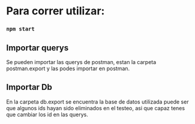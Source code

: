 # Para correr utilizar:
### `npm start`

## Importar querys
Se pueden importar las querys de postman, estan la carpeta postman.export y las podes importar en postman.

## Importar Db
En la carpeta db.export se encuentra la base de datos utilizada puede ser que algunos ids hayan sido eliminados en el testeo, asi que capaz tenes que cambiar los id en las querys.
